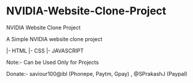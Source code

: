 # NVIDIA-Website-Clone-Project
NVIDIA Website Clone Project

A Simple NVIDIA website clone project

|- HTML
|- CSS
|- JAVASCRIPT

Note:- Can be Used Only for Projects 

Donate:- saviour100@ibl  (Phonepe, Paytm, Gpay)
         , @SPrakashJ  (Paypal)
